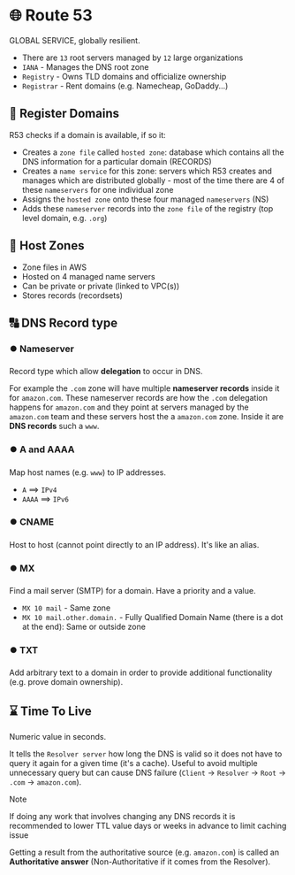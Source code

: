 # 🌐 Route 53

GLOBAL SERVICE, globally resilient. 

- There are `13` root servers managed by `12` large organizations
- `IANA` - Manages the DNS root zone
- `Registry` - Owns TLD domains and officialize ownership
- `Registrar` - Rent domains (e.g. Namecheap, GoDaddy...)

## 🏪 Register Domains

R53 checks if a domain is available, if so it:

- Creates a `zone file` called `hosted zone`: database which contains all the DNS information for a particular domain (RECORDS)
- Creates a `name service` for this zone: servers which R53 creates and manages which are distributed globally - most of the time there are 4 of these `nameservers` for one individual zone
- Assigns the `hosted zone` onto these four managed `nameservers` (NS)
- Adds these `nameserver` records into the `zone file` of the registry (top level domain, e.g. `.org`)

## 📄 Host Zones

- Zone files in AWS
- Hosted on 4 managed name servers
- Can be private or private (linked to VPC(s))
- Stores records (recordsets)

## 🔠 DNS Record type

### ⏺️ Nameserver

Record type which allow **delegation** to occur in DNS. 

For example the `.com` zone will have multiple **nameserver records** inside it for `amazon.com`. These nameserver records are how the `.com` delegation happens for `amazon.com` and they point at servers managed by the `amazon.com` team and these servers host the a `amazon.com` zone. Inside it are **DNS records** such a `www`.

### ⏺️ A and AAAA

Map host names (e.g. `www`) to IP addresses.

- `A` ==> `IPv4`
- `AAAA` ==> `IPv6`

### ⏺️ CNAME

Host to host (cannot point directly to an IP address). It's like an alias.

### ⏺️ MX

Find a mail server (SMTP) for a domain. Have a priority and a value.

- `MX 10 mail` - Same zone
- `MX 10 mail.other.domain.` - Fully Qualified Domain Name (there is a dot at the end): Same or outside zone

### ⏺️ TXT

Add arbitrary text to a domain in order to provide additional functionality (e.g. prove domain ownership).

## ⌛ Time To Live

Numeric value in seconds. 

It tells the `Resolver server` how long the DNS is valid so it does not have to query it again for a given time (it's a cache). Useful to avoid multiple unnecessary query but can cause DNS failure (`Client` -> `Resolver` -> `Root` -> `.com` -> `amazon.com`).

> [!NOTE]
> If doing any work that involves changing any DNS records it is recommended to lower TTL value days or weeks in advance to limit caching issue

Getting a result from the authoritative source (e.g. `amazon.com`) is called an **Authoritative answer** (Non-Authoritative if it comes from the Resolver).

